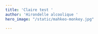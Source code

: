 ```yaml
---
title: 'Claire test '
author: 'Hirondelle alcoolique '
hero_image: "/static/mahkeo-monkey.jpg"

---
```


